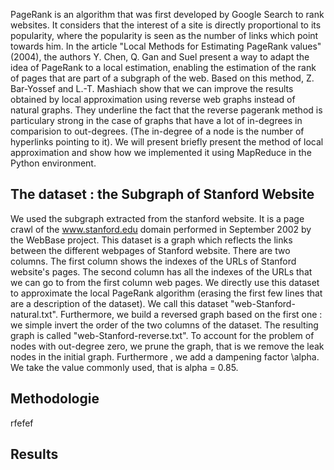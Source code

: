 
PageRank is an algorithm that was first developed by Google Search to rank websites. It considers that the interest of a site is directly proportional to its popularity, where the popularity is seen as the number of links which point towards him. In the article "Local Methods for Estimating PageRank values" (2004), the authors Y. Chen, Q. Gan and Suel present a way to adapt the idea of PageRank to a local estimation, enabling the estimation of the rank of pages that are part of a subgraph of the web. Based on this method, Z. Bar-Yossef and L.-T. Mashiach show that we can improve the results obtained by local approximation using reverse web graphs instead of natural graphs. They underline the fact that the reverse pagerank method is particulary strong in the case of graphs that have a lot of in-degrees in comparision to out-degrees. (The in-degree of a node is the number of hyperlinks pointing to it). 
We will present briefly present the method of local approximation and show how we implemented it using MapReduce in the Python environment. 

## The dataset : the Subgraph of Stanford Website  
We used the subgraph extracted from the stanford website. It is a page crawl of the www.stanford.edu domain performed in September 2002 by the WebBase project. This dataset is a graph which reflects the links between the different webpages of Stanford website. There are two columns. The first column shows the indexes of the URLs of Stanford website's pages. The second column has all the indexes of the URLs that we can go to from the first column web pages. We directly use this dataset to  approximate the local PageRank algorithm (erasing the first few lines that are a description of the dataset). We call this dataset "web-Stanford-natural.txt". Furthermore, we build a reversed graph based on the first one : we simple invert the order of the two columns of the dataset. The resulting graph is called "web-Stanford-reverse.txt". 
To account for the problem of nodes with out-degree zero, we prune the graph, that is we remove the leak nodes in the initial graph. Furthermore , we add a dampening factor \alpha. We take the value commonly used, that is alpha = 0.85. 

## Methodologie 
rfefef
## Results


